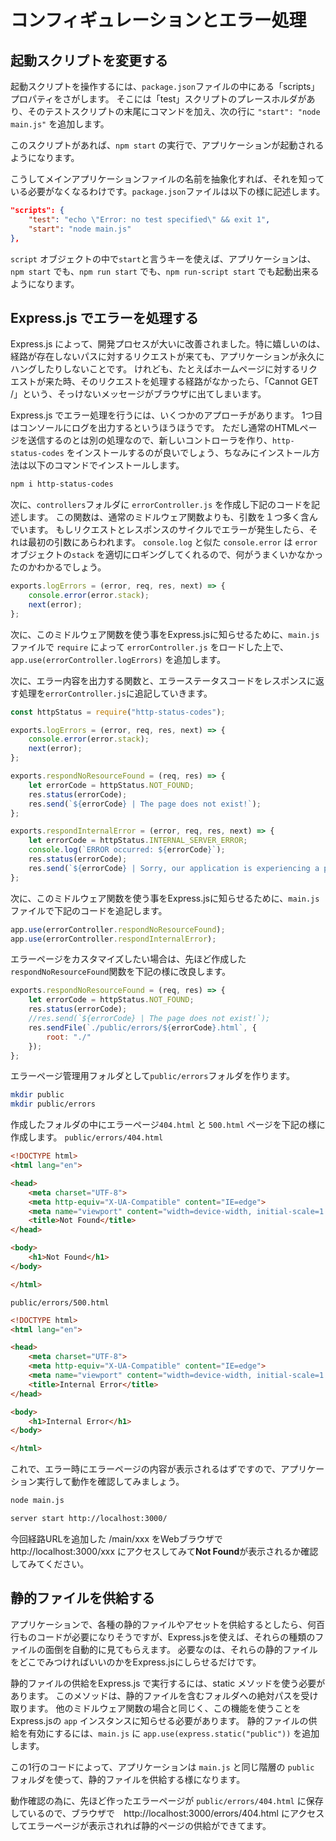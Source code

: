 # コンフィギュレーションとエラー処理

## 起動スクリプトを変更する
起動スクリプトを操作するには、`package.json`ファイルの中にある「scripts」プロパティをさがします。
そこには「test」スクリプトのプレースホルダがあり、そのテストスクリプトの末尾にコマンドを加え、次の行に `"start": "node main.js"` を追加します。

このスクリプトがあれば、`npm start` の実行で、アプリケーションが起動されるようになります。

こうしてメインアプリケーションファイルの名前を抽象化すれば、それを知っている必要がなくなるわけです。`package.json`ファイルは以下の様に記述します。

```json
"scripts": {
	"test": "echo \"Error: no test specified\" && exit 1",
	"start": "node main.js"
},
```

`script` オブジェクトの中で`start`と言うキーを使えば、アプリケーションは、`npm start` でも、`npm run start` でも、`npm run-script start` でも起動出来るようになります。

## Express.js でエラーを処理する
Express.js によって、開発プロセスが大いに改善されました。特に嬉しいのは、経路が存在しないパスに対するリクエストが来ても、アプリケーションが永久にハングしたりしないことです。
けれども、たとえばホームページに対するリクエストが来た時、そのリクエストを処理する経路がなかったら、「Cannot GET /」という、そっけないメッセージがブラウザに出てしまいます。

Express.js でエラー処理を行うには、いくつかのアプローチがあります。
1つ目はコンソールにログを出力するというほうほうです。
ただし通常のHTMLページを送信するのとは別の処理なので、新しいコントローラを作り、`http-status-codes` をインストールするのが良いでしょう、ちなみにインストール方法は以下のコマンドでインストールします。
```bash
npm i http-status-codes
```
次に、`controllers`フォルダに `errorController.js` を作成し下記のコードを記述します。
この関数は、通常のミドルウェア関数よりも、引数を１つ多く含んでいます。
もしリクエストとレスポンスのサイクルでエラーが発生したら、それは最初の引数にあらわれます。
`console.log` と似た `console.error` は `error` オブジェクトの`stack` を適切にロギングしてくれるので、何がうまくいかなかったのかわかるでしょう。

```javascript
exports.logErrors = (error, req, res, next) => {
	console.error(error.stack);
	next(error);
};
```
次に、このミドルウェア関数を使う事をExpress.jsに知らせるために、`main.js` ファイルで `require` によって `errorController.js` をロードした上で、`app.use(errorController.logErrors)` を追加します。

次に、エラー内容を出力する関数と、エラーステータスコードをレスポンスに返す処理を`errorController.js`に追記していきます。
```javascript
const httpStatus = require("http-status-codes");

exports.logErrors = (error, req, res, next) => {
	console.error(error.stack);
	next(error);
};

exports.respondNoResourceFound = (req, res) => {
	let errorCode = httpStatus.NOT_FOUND;
	res.status(errorCode);
	res.send(`${errorCode} | The page does not exist!`);
};

exports.respondInternalError = (error, req, res, next) => {
	let errorCode = httpStatus.INTERNAL_SERVER_ERROR;
	console.log(`ERROR occurred: ${errorCode}`);
	res.status(errorCode);
	res.send(`${errorCode} | Sorry, our application is experiencing a problem!`);
};
```
次に、このミドルウェア関数を使う事をExpress.jsに知らせるために、`main.js` ファイルで下記のコードを追記します。
```javascript
app.use(errorController.respondNoResourceFound);
app.use(errorController.respondInternalError);
```
エラーページをカスタマイズしたい場合は、先ほど作成した`respondNoResourceFound`関数を下記の様に改良します。
```javascript
exports.respondNoResourceFound = (req, res) => {
	let errorCode = httpStatus.NOT_FOUND;
	res.status(errorCode);
	//res.send(`${errorCode} | The page does not exist!`);
	res.sendFile(`./public/errors/${errorCode}.html`, {
		root: "./"
	});
};
```
エラーページ管理用フォルダとして`public/errors`フォルダを作ります。
```bash
mkdir public
mkdir public/errors
```
作成したフォルダの中にエラーページ`404.html` と `500.html` ページを下記の様に作成します。
`public/errors/404.html`
```html
<!DOCTYPE html>
<html lang="en">

<head>
	<meta charset="UTF-8">
	<meta http-equiv="X-UA-Compatible" content="IE=edge">
	<meta name="viewport" content="width=device-width, initial-scale=1.0">
	<title>Not Found</title>
</head>

<body>
	<h1>Not Found</h1>
</body>

</html>
```
`public/errors/500.html`
```html
<!DOCTYPE html>
<html lang="en">

<head>
	<meta charset="UTF-8">
	<meta http-equiv="X-UA-Compatible" content="IE=edge">
	<meta name="viewport" content="width=device-width, initial-scale=1.0">
	<title>Internal Error</title>
</head>

<body>
	<h1>Internal Error</h1>
</body>

</html>
```
これで、エラー時にエラーページの内容が表示されるはずですので、アプリケーション実行して動作を確認してみましょう。
```bash
node main.js
```
```bash
server start http://localhost:3000/
```
今回経路URLを追加した /main/xxx をWebブラウザで http://localhost:3000/xxx にアクセスしてみて**Not Found**が表示されるか確認してみてください。

## 静的ファイルを供給する
アプリケーションで、各種の静的ファイルやアセットを供給するとしたら、何百行ものコードが必要になりそうですが、Express.jsを使えば、それらの種類のファイルの面倒を自動的に見てもらえます。
必要なのは、それらの静的ファイルをどこでみつければいいのかをExpress.jsにしらせるだけです。

静的ファイルの供給をExpress.js で実行するには、static メソッドを使う必要があります。
このメソッドは、静的ファイルを含むフォルダへの絶対パスを受け取ります。
他のミドルウェア関数の場合と同じく、この機能を使うことをExpress.jsの `app` インスタンスに知らせる必要があります。
静的ファイルの供給を有効にするには、`main.js` に `app.use(express.static("public"))` を追加します。

この1行のコードによって、アプリケーションは `main.js` と同じ階層の `public` フォルダを使って、静的ファイルを供給する様になります。

動作確認の為に、先ほど作ったエラーページが `public/errors/404.html` に保存しているので、ブラウザで　http://localhost:3000/errors/404.html にアクセスしてエラーページが表示されれば静的ページの供給ができてます。
